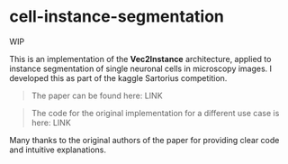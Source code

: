 # cell-instance-segmentation

WIP

This is an implementation of the **Vec2Instance** architecture, applied to instance segmentation of single neuronal cells in microscopy images. I developed this as part of the kaggle Sartorius competition.

>The paper can be found here: LINK

>The code for the original implementation for a different use case is here: LINK

Many thanks to the original authors of the paper for providing clear code and intuitive explanations.
